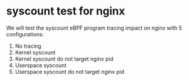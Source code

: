 # syscount test for nginx

We will test the syscount eBPF program tracing impact on nginx with 5 configurations:

1. No tracing
2. Kernel syscount
3. Kernel syscount do not target nginx pid
4. Userspace syscount
5. Userspace syscount do not target nginx pid



